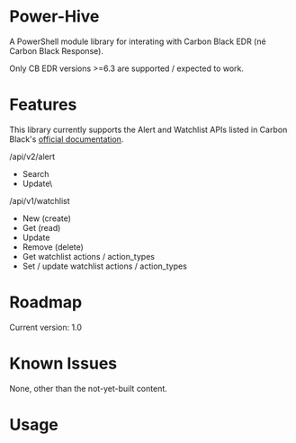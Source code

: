 # Power-Hive
A PowerShell module library for interating with Carbon Black EDR (né Carbon Black Response). 

Only CB EDR versions >=6.3 are supported / expected to work. 

# Features
This library currently supports the Alert and Watchlist APIs listed in Carbon Black's [official documentation](https://developer.carbonblack.com/reference/enterprise-response/6.3/rest-api/). 

/api/v2/alert
* Search
* Update\

/api/v1/watchlist
* New (create)
* Get (read)
* Update
* Remove (delete)
* Get watchlist actions / action_types
* Set / update watchlist actions / action_types

# Roadmap
Current version: 1.0

# Known Issues
None, other than the not-yet-built content.

# Usage
